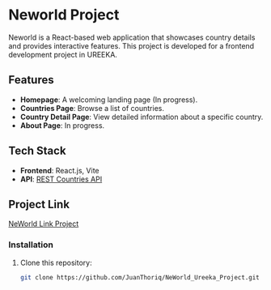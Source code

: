 # Neworld Project

Neworld is a React-based web application that showcases country details and provides interactive features. This project is developed for a frontend development project in UREEKA.

## Features
- **Homepage**: A welcoming landing page (In progress).
- **Countries Page**: Browse a list of countries.
- **Country Detail Page**: View detailed information about a specific country.
- **About Page**: In progress.

## Tech Stack
- **Frontend**: React.js, Vite
- **API**: [REST Countries API](https://restcountries.com/)

## Project Link
[NeWorld Link Project](https://ne-world-ureeka-project.vercel.app/)

### Installation
1. Clone this repository:
   ```bash
   git clone https://github.com/JuanThoriq/NeWorld_Ureeka_Project.git
